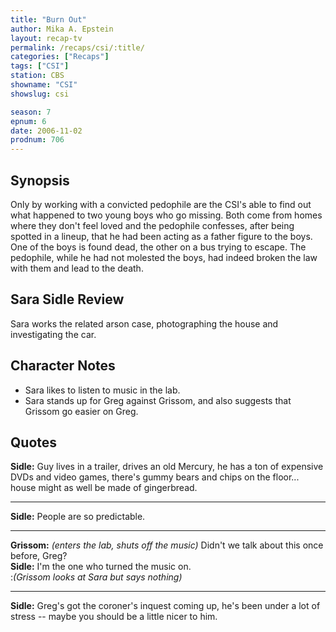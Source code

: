 ```yaml
---
title: "Burn Out"
author: Mika A. Epstein
layout: recap-tv
permalink: /recaps/csi/:title/
categories: ["Recaps"]
tags: ["CSI"]
station: CBS
showname: "CSI"
showslug: csi

season: 7  
epnum: 6
date: 2006-11-02
prodnum: 706  
---
```


## Synopsis

Only by working with a convicted pedophile are the CSI's able to find out what happened to two young boys who go missing. Both come from homes where they don't feel loved and the pedophile confesses, after being spotted in a lineup, that he had been acting as a father figure to the boys. One of the boys is found dead, the other on a bus trying to escape. The pedophile, while he had not molested the boys, had indeed broken the law with them and lead to the death.

## Sara Sidle Review

Sara works the related arson case, photographing the house and investigating the car.

## Character Notes

* Sara likes to listen to music in the lab.  
* Sara stands up for Greg against Grissom, and also suggests that Grissom go easier on Greg.

## Quotes

**Sidle:** Guy lives in a trailer, drives an old Mercury, he has a ton of expensive DVDs and video games, there's gummy bears and chips on the floor... house might as well be made of gingerbread.  

- - -

**Sidle:** People are so predictable.
  

- - -

**Grissom:** _(enters the lab, shuts off the music)_ Didn't we talk about this once before, Greg?  
**Sidle:** I'm the one who turned the music on.  
:_(Grissom looks at Sara but says nothing)_  

- - -

**Sidle:** Greg's got the coroner's inquest coming up, he's been under a lot of stress -- maybe you should be a little nicer to him.

